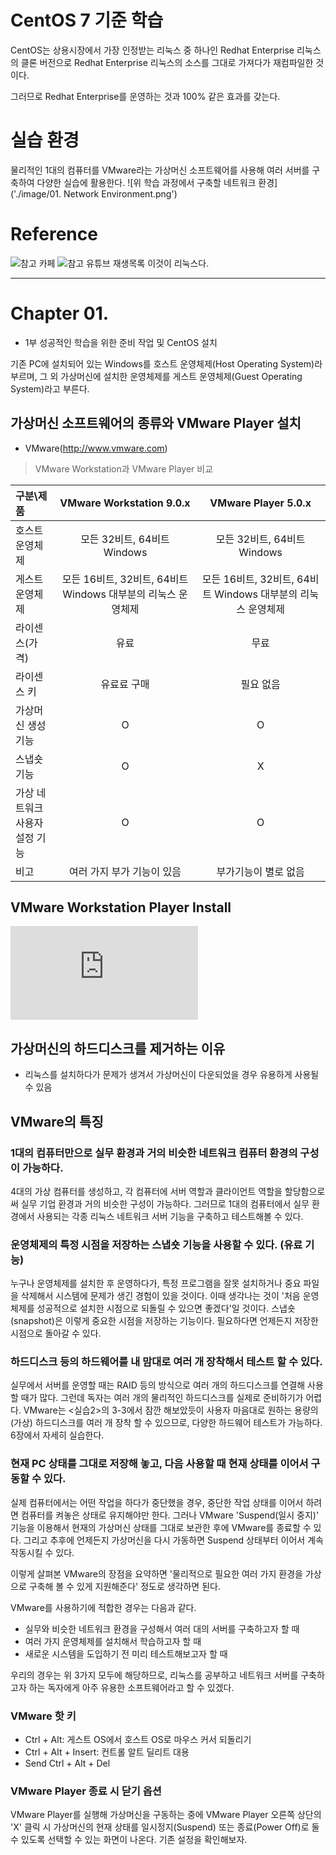 # CentOS 7 기준 학습
CentOS는 상용시장에서 가장 인정받는 리눅스 중 하나인 Redhat Enterprise 리눅스의 클론 버전으로 Redhat Enterprise 리눅스의 소스를 그대로 가져다가 재컴파일한 것이다.

그러므로 Redhat Enterprise를 운영하는 것과 100% 같은 효과를 갖는다.

# 실습 환경
물리적인 1대의 컴퓨터를 VMware라는 가상머신 소프트웨어를 사용해 여러 서버를 구축하여 다양한 실습에 활용한다.
![위 학습 과정에서 구축할 네트워크 환경]('./image/01. Network Environment.png')

# Reference
![참고 카페](http://cafe.naver.com/thisislinux)
![참고 유튜브 재생목록 이것이 리눅스다.](http://www.youtube.com/HanbitMedia93)

- - -

# Chapter 01.
- 1부 성공적인 학습을 위한 준비 작업 및 CentOS 설치

기존 PC에 설치되어 있는 Windows를 호스트 운영체제(Host Operating System)라 부르며, 그 외 가상머신에 설치한 운영체제를 게스트 운영체제(Guest Operating System)라고 부른다.

## 가상머신 소프트웨어의 종류와 VMware Player 설치
- VMware(http://www.vmware.com)

> VMware Workstation과 VMware Player 비교

| 구분\제품 | VMware Workstation 9.0.x | VMware Player 5.0.x |
|:---------|:-----------:|:-----------:|
| 호스트 운영체제      | 모든 32비트, 64비트 Windows        | 모든 32비트, 64비트 Windows        |
| 게스트 운영체제      | 모든 16비트, 32비트, 64비트 Windows 대부분의 리눅스 운영체제        | 모든 16비트, 32비트, 64비트 Windows 대부분의 리눅스 운영체제        |
| 라이센스(가격)      | 유료        | 무료        |
| 라이센스 키      | 유료료 구매        | 필요 없음        |
| 가상머신 생성 기능      | O        | O        |
| 스냅숏 기능      | O        | X        |
| 가상 네트워크<br>사용자 설정 기능      | O        | O        |
| 비고      | 여러 가지 부가 기능이 있음        | 부가기능이 별로 없음        |

## VMware Workstation Player Install
![VMware 다운로드 사이트](https://www.vmware.com/kr/products/workstation-player.html)

## 가상머신의 하드디스크를 제거하는 이유
- 리눅스를 설치하다가 문제가 생겨서 가상머신이 다운되었을 경우 유용하게 사용될 수 있음

## VMware의 특징

### 1대의 컴퓨터만으로 실무 환경과 거의 비슷한 네트워크 컴퓨터 환경의 구성이 가능하다.
4대의 가상 컴퓨터를 생성하고, 각 컴퓨터에 서버 역할과 클라이언트 역할을 할당함으로써 실무 기업 환경과 거의 비슷한 구성이 가능하다. 그러므로 1대의 컴퓨터에서 실무 환경에서 사용되는 각종 리눅스 네트워크 서버 기능을 구축하고 테스트해볼 수 있다.

### 운영체제의 특정 시점을 저장하는 스냅숏 기능을 사용할 수 있다. (유료 기능)
누구나 운영체제를 설치한 후 운영하다가, 특정 프로그램을 잘못 설치하거나 중요 파일을 삭제해서 시스템에 문제가 생긴 경험이 있을 것이다. 이때 생각나는 것이 '처음 운영체제를 성공적으로 설치한 시점으로 되돌릴 수 있으면 좋겠다'일 것이다. 스냅숏(snapshot)은 이렇게 중요한 시점을 저장하는 기능이다. 필요하다면 언제든지 저장한 시점으로 돌아갈 수 있다.

### 하드디스크 등의 하드웨어를 내 맘대로 여러 개 장착해서 테스트 할 수 있다.
실무에서 서버를 운영할 때는 RAID 등의 방식으로 여러 개의 하드디스크를 연결해 사용할 때가 많다. 그런데 독자는 여러 개의 물리적인 하드디스크를 실제로 준비하기가 어렵다. VMware는 <실습2>의 3-3에서 잠깐 해보았듯이 사용자 마음대로 원하는 용량의 (가상) 하드디스크를 여러 개 장착 할 수 있으므로, 다양한 하드웨어 테스트가 가능하다. 6장에서 자세히 실습한다.

### 현재 PC 상태를 그대로 저장해 놓고, 다음 사용할 때 현재 상태를 이어서 구동할 수 있다.
실제 컴퓨터에서는 어떤 작업을 하다가 중단했을 경우, 중단한 작업 상태를 이어서 하려면 컴퓨터를 켜놓은 상태로 유지해야만 한다. 그러나 VMware 'Suspend(일시 중지)' 기능을 이용해서 현재의 가상머신 상태를 그대로 보관한 후에 VMware를 종료할 수 있다. 그리고 추후에 언제든지 가상머신을 다시 가동하면 Suspend 상태부터 이어서 계속 작동시킬 수 있다.

이렇게 살펴본 VMware의 장점을 요약하면 '물리적으로 필요한 여러 가지 환경을 가상으로 구축해 볼 수 있게 지원해준다' 정도로 생각하면 된다.

VMware를 사용하기에 적합한 경우는 다음과 같다.
- 실무와 비슷한 네트워크 환경을 구성해서 여러 대의 서버를 구축하고자 할 때
- 여러 가지 운영체제를 설치해서 학습하고자 할 때
- 새로운 시스템을 도입하기 전 미리 테스트해보고자 할 때

우리의 경우는 위 3가지 모두에 해당하므로, 리눅스를 공부하고 네트워크 서버를 구축하고자 하는 독자에게 아주 유용한 소프트웨어라고 할 수 있겠다.

### VMware 핫 키
- Ctrl + Alt: 게스트 OS에서 호스트 OS로 마우스 커서 되돌리기
- Ctrl + Alt + Insert: 컨트롤 알트 딜리트 대용
- Send Ctrl + Alt + Del

### VMware Player 종료 시 닫기 옵션
VMware Player를 실행해 가상머신을 구동하는 중에 VMware Player 오른쪽 상단의 'X' 클릭 시 가상머신의 현재 상태를 일시정지(Suspend) 또는 종료(Power Off)로 둘 수 있도록 선택할 수 있는 화면이 나온다. 기존 설정을 확인해보자.
